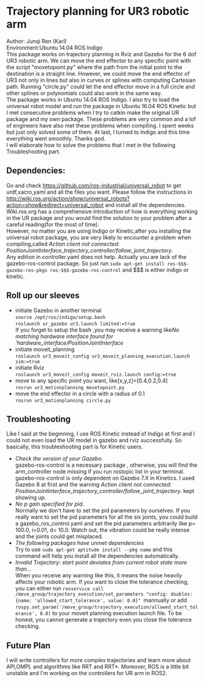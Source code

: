 Trajectory planning for UR3 robotic arm
========================================
Author: Junqi Ren (Karl)   
Environment:Ubuntu 14.04 ROS Indigo  
  This package works on trajectory planning in Rviz and Gazebo for the 6 dof UR3 robotic arm. We can move the end effector to any specific point with the script "movetopoint.py" where the path from the initial point to the destination is a straight line. However, we could move the end effector of UR3 not only in lines but also in curves or splines with computing Cartesian path. Running "circle.py" could let the end effector move in a full circle and other splines or polynomials could also work in the same way.  
  The package works in Ubuntu 14.04 ROS Indigo. I also try to load the universal robot model and run the package in Ubuntu 16.04 ROS Kinetic but I met consecutive problems when I try to catkin make the original UR package and my own package. These problems are very common and a lof of engineers have also met these problems when compiling. I spent weeks but just only solved some of them. At last, I turned to Indigo and this time everything went smoothly. Thanks god.    
  I will elaborate how to solve the problems that I met in the following Troubleshooting part.  
## Dependencies:
  Go and check https://github.com/ros-industrial/universal_robot to get urdf,xacro,yaml and all the files you want. Please follow the instructions in http://wiki.ros.org/action/show/universal_robots?action=show&redirect=universal_robot and install all the dependencies. Wiki.ros.org has a comprehensive introduction of how is everything working in the UR package and you would find the solution to your problem after a careful reading(for the most of time).  
  However, no matter you are using Indigo or Kinetic,after you installing the universal robot package, you are very likely to encounter a problem when compiling,called *Action client not connected: PositionJointInterface_trajectory_controller/follow_joint_trajectory.*   
  Any edition in controller.yaml does not help. Actually you are lack of the gazebo-ros-control package. So just run `sudo apt-get install ros-$$$-gazebo-ros-pkgs ros-$$$-gazebo-ros-control` and $$$ is either indigo or kinetic.  
## Roll up our sleeves  
* initiate Gazebo in another terminal  
`source /opt/ros/indigo/setup.bash`  
`roslaunch ur_gazebo ur3.launch limited:=true`  
If you forget to setup the bash ,you may receive a warning like*No matching hardware interface found for 'hardware_interface/PositionJointInterface*  
* initiate moveit_planning   
`roslaunch ur3_moveit_config ur3_moveit_planning_execution.launch sim:=true`    
* initiate Rviz  
`roslaunch ur3_moveit_config moveit_rviz.launch config:=true`  
* move to any specific point you want, like[x,y,z]=[0.4,0.2,0.4]  
`rosrun ur3_motionplanning movetopoint.py`
* move the end effector in a circle with a radius of 0.1  
`rosrun ur3_motionplanning circle.py`  
## Troubleshooting  
Like I said at the beginning, I use ROS Kinetic instead of Indigo at first and I could not even load the UR model in gazebo and rviz successfully. So basically, this troubleshooting part is for Kinetic users.  
*  *Check the version of your Gazebo.*    
gazebo-ros-control is a necessary package , otherwise, you will find the arm_controller node missing if you run rostopic list in your terminal. gazebo-ros-control is only dependent on Gazebo 7.X in Kinetics. I used Gazebo 8 at first and the warning *Action client not connected: PositionJointInterface_trajectory_controller/follow_joint_trajectory.*  kept showing up.  
*  *No p gain specified for pid.*    
Normally we don't have to set the pid parameters by ourselves. If you really want to set the pid parameters for all the six joints, you could build a gazebo_ros_control.yaml and set the pid parameters arbitrarily like p= 100.0, i=0.01, d= 10.0. Watch out, the vibration could be really intense and the joints could get misplaced.  
*  *The following packages have unmet dependencies*    
Try to use `sudo apt-get aptitude install --pkg name` and this command will help you install all the dependencies automatically.  
*   *Invalid Trajectory: start point deviates from current robot state more than...*  
When you receive any warning like this, it means the noise heavily affects your robotic arm. If you want to close the tolerance checking, you can either run `rosservice call /move_group/trajectory_execution/set_parameters "config: doubles: {name: 'allowed_start_tolerance', value: 0.0}" `mannually or add `rospy.set_param('/move_group/trajectory_execution/allowed_start_tolerance', 0.0)` to your moveit planning execution launch file. To be honest, you cannot generate a trajectory even you close the tolerance checking.  
## Future Plan
I will write controllers for more complex trajectories and learn more about API,OMPL and algorithms like RRT and RRT*. Moreover, ROS is a little bit unstable and I'm working on the controllers for UR arm in ROS2.




